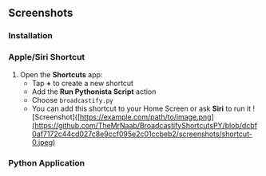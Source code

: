 ## Screenshots

### Installation

### Apple/Siri Shortcut
1. Open the **Shortcuts** app:  
   - Tap **+** to create a new shortcut  
   - Add the **Run Pythonista Script** action  
   - Choose `broadcastify.py`
   - You can add this shortcut to your Home Screen or ask **Siri** to run it
     ![Screenshot]([https://example.com/path/to/image.png](https://github.com/TheMrNaab/BroadcastifyShortcutsPY/blob/dcbf0af7172c44cd027c8e9ccf095e2c01ccbeb2/screenshots/shortcut-0.jpeg)

### Python Application
